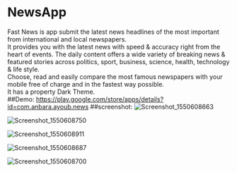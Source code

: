 # NewsApp
Fast News is app submit the latest news headlines of the most important from international and local newspapers.<br>
It provides you with the latest news with speed & accuracy right from the heart of events. The daily content offers a wide variety of breaking news & featured stories across politics, sport, business, science, health, technology & life style.<br>
Choose, read and easily compare the most famous newspapers with your mobile free of charge and in the fastest way possible.<br>
It has a property Dark Theme.<br>
##Demo:
https://play.google.com/store/apps/details?id=com.anbara.ayoub.news
##screenshot:
![Screenshot_1550608663](https://user-images.githubusercontent.com/40923656/79056909-403b9d80-7c53-11ea-926e-96ceae39ae5a.png)

![Screenshot_1550608750](https://user-images.githubusercontent.com/40923656/79056955-a9231580-7c53-11ea-8512-4b947fd427c9.png)

![Screenshot_1550608911](https://user-images.githubusercontent.com/40923656/79056960-c3f58a00-7c53-11ea-9461-45f5fadfd640.png)

![Screenshot_1550608687](https://user-images.githubusercontent.com/40923656/79056965-d1ab0f80-7c53-11ea-9c23-dec38974e7c5.png)

![Screenshot_1550608700](https://user-images.githubusercontent.com/40923656/79056977-f1423800-7c53-11ea-8005-33be6e012720.png)
